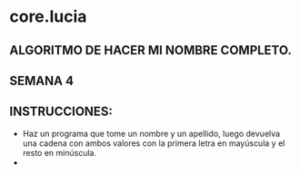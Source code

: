 # core.lucia
## ALGORITMO DE HACER MI NOMBRE COMPLETO.
## SEMANA 4 
## INSTRUCCIONES:
*  Haz un programa que tome un nombre y un apellido, luego devuelva una cadena con ambos valores con la primera letra en mayúscula y el resto en minúscula.
*  
